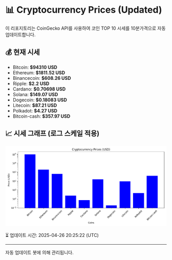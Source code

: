 
# 📊 Cryptocurrency Prices (Updated)

이 리포지토리는 CoinGecko API를 사용하여 코인 TOP 10 시세를 10분가격으로 자동 업데이트합니다.

## 💰 현재 시세
- Bitcoin: **$94310 USD**
- Ethereum: **$1811.52 USD**
- Binancecoin: **$608.26 USD**
- Ripple: **$2.2 USD**
- Cardano: **$0.70698 USD**
- Solana: **$149.07 USD**
- Dogecoin: **$0.18083 USD**
- Litecoin: **$87.21 USD**
- Polkadot: **$4.27 USD**
- Bitcoin-cash: **$357.97 USD**

## 📈 시세 그래프 (로그 스케일 적용)
![Crypto Prices](crypto_prices.png)

⏳ 업데이트 시간: 2025-04-26 20:25:22 (UTC)

---
자동 업데이트 봇에 의해 관리됩니다.
